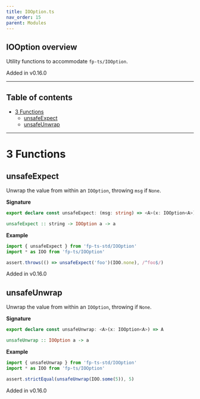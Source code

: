 ```yaml
---
title: IOOption.ts
nav_order: 15
parent: Modules
---
```


## IOOption overview

Utility functions to accommodate `fp-ts/IOOption`.

Added in v0.16.0

---

<h2 class="text-delta">Table of contents</h2>

- [3 Functions](#3-functions)
  - [unsafeExpect](#unsafeexpect)
  - [unsafeUnwrap](#unsafeunwrap)

---

# 3 Functions

## unsafeExpect

Unwrap the value from within an `IOOption`, throwing `msg` if `None`.

**Signature**

```ts
export declare const unsafeExpect: (msg: string) => <A>(x: IOOption<A>) => A
```

```hs
unsafeExpect :: string -> IOOption a -> a
```

**Example**

```ts
import { unsafeExpect } from 'fp-ts-std/IOOption'
import * as IOO from 'fp-ts/IOOption'

assert.throws(() => unsafeExpect('foo')(IOO.none), /^foo$/)
```

Added in v0.16.0

## unsafeUnwrap

Unwrap the value from within an `IOOption`, throwing if `None`.

**Signature**

```ts
export declare const unsafeUnwrap: <A>(x: IOOption<A>) => A
```

```hs
unsafeUnwrap :: IOOption a -> a
```

**Example**

```ts
import { unsafeUnwrap } from 'fp-ts-std/IOOption'
import * as IOO from 'fp-ts/IOOption'

assert.strictEqual(unsafeUnwrap(IOO.some(5)), 5)
```

Added in v0.16.0

